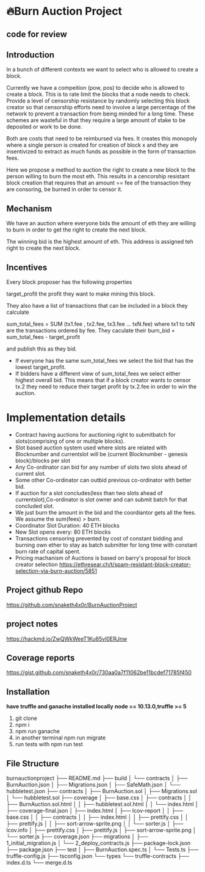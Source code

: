 # :fire:Burn Auction Project

## code for review 

## Introduction 

In a bunch of different contexts we want to select who is allowed to create a block.

Currently we have a compeition (pow, pos) to decide who is allowed to create a block. This is to rate limit the blocks that a node needs to check.
Provide a level of censorship resistance by randomly selecting this block creator so that censorship efforts need to involve a large percentage of the network to prevent a transaction from being minded for a long time.
These schemes are wasteful in that they require a large amount of stake to be deposited or work to be done.

Both are costs that need to be reimbursed via fees. It creates this monopoly where a single person is created for creation of block x and they are insentivized to extract as much funds as possible in the form of transaction fees.

Here we propose a method to auction the right to create a new block to the person willing to burn the most eth. This results in a cencorship resistant block creation that requires that an amount == fee of the transaction they are consoring, be burned in order to censor it.

## Mechanism
We have an auction where everyone bids the amount of eth they are willing to burn in order to get the right to create the next block.

The winning bid is the highest amount of eth. This address is assigned teh right to create the next block.

## Incentives
Every block proposer has the following properties

target_profit the profit they want to make mining this block.

They also have a list of transactions that can be included in a block they calculate

sum_total_fees = SUM (tx1.fee , tx2.fee, tx3.fee … txN.fee) where tx1 to txN are the transactions ordered by fee.
They caculate their burn_bid = sum_total_fees - target_profit

and publish this as they bid.

- If everyone has the same sum_total_fees we select the bid that has the lowest target_profit.
- If bidders have a different view of sum_total_fees we select either highest overall bid. This means that if a block creator wants to censor tx.2 they need to reduce their target profit by tx.2.fee in order to win the auction.

# Implementation details
- Contract having auctions for auctioning right to submitbatch for slots(comprising of one or multiple blocks).
- Slot based auction system used where slots are related with Blocknumber and currentslot will be (current Blocknumber - genesis block)/blocks per slot
- Any Co-ordinator can bid for any number of slots two slots ahead of current slot.
- Some other Co-ordinator can outbid previous co-ordinator with better bid.
- If auction for a slot concludes(less than two slots ahead of currentslot),Co-ordinator is slot owner and can submit batch for that concluded slot.
- We just burn the amount in the bid and the coordiantor gets all the fees. We assume the sum(fees) > burn.
- Coordinator Slot Duration: 40 ETH blocks
- New Slot opens every: 80 ETH blocks
- Transactions censoring prevented by cost of constant bidding and burning own ether to stay as batch submitter for long time with constant burn rate of capital spent.
- Pricing machanism of Auctions is based on barry's proposal for block creator selection
https://ethresear.ch/t/spam-resistant-block-creator-selection-via-burn-auction/5851

## Project github Repo
https://github.com/snaketh4x0r/BurnAuctionProject

## project notes
https://hackmd.io/ZwQWkWeeT1Ku65vI0ERJnw

## Coverage reports
https://gist.github.com/snaketh4x0r/730aa0a7f11062be11bcdef71785f450

## Installation

**have truffle and ganache installed locally**
**node == 10.13.0,truffle >= 5**
1. git clone
2. npm i
3. npm run ganache
4. in another terminal npm run migrate
4. run tests with npm run test

## File Structure

burnauctionproject
├── README.md
├── build
│   └── contracts
│       ├── BurnAuction.json
│       ├── Migrations.json
│       ├── SafeMath.json
│       └── hubbletest.json
├── contracts
│   ├── BurnAuction.sol
│   ├── Migrations.sol
│   └── hubbletest.sol
├── coverage
│   ├── base.css
│   ├── contracts
│   │   ├── BurnAuction.sol.html
│   │   ├── hubbletest.sol.html
│   │   └── index.html
│   ├── coverage-final.json
│   ├── index.html
│   ├── lcov-report
│   │   ├── base.css
│   │   ├── contracts
│   │   ├── index.html
│   │   ├── prettify.css
│   │   ├── prettify.js
│   │   ├── sort-arrow-sprite.png
│   │   └── sorter.js
│   ├── lcov.info
│   ├── prettify.css
│   ├── prettify.js
│   ├── sort-arrow-sprite.png
│   └── sorter.js
├── coverage.json
├── migrations
│   ├── 1_initial_migration.js
│   └── 2_deploy_contracts.js
├── package-lock.json
├── package.json
├── test
│   ├── BurnAuction.spec.ts
│   └── Tests.ts
├── truffle-config.js
├── tsconfig.json
└── types
    └── truffle-contracts
        ├── index.d.ts
        └── merge.d.ts